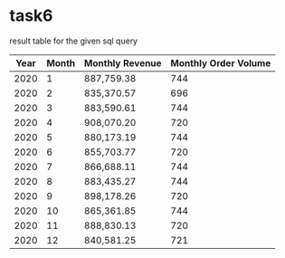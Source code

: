# task6

result table for the given sql query

| Year | Month | Monthly Revenue | Monthly Order Volume |
| ---- | ----- | --------------- | -------------------- |
| 2020 | 1     | 887,759.38      | 744                  |
| 2020 | 2     | 835,370.57      | 696                  |
| 2020 | 3     | 883,590.61      | 744                  |
| 2020 | 4     | 908,070.20      | 720                  |
| 2020 | 5     | 880,173.19      | 744                  |
| 2020 | 6     | 855,703.77      | 720                  |
| 2020 | 7     | 866,688.11      | 744                  |
| 2020 | 8     | 883,435.27      | 744                  |
| 2020 | 9     | 898,178.26      | 720                  |
| 2020 | 10    | 865,361.85      | 744                  |
| 2020 | 11    | 888,830.13      | 720                  |
| 2020 | 12    | 840,581.25      | 721                  |
